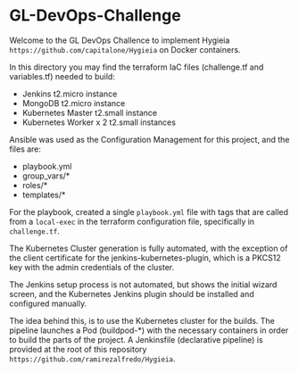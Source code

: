 # GL-DevOps-Challenge

Welcome to the GL DevOps Challence to implement Hygieia `https://github.com/capitalone/Hygieia` on Docker containers.

In this directory you may find the terraform IaC files (challenge.tf and variables.tf) needed to build:

* Jenkins t2.micro instance
* MongoDB t2.micro instance
* Kubernetes Master t2.small instance
* Kubernetes Worker x 2 t2.small instances

Ansible was used as the Configuration Management for this project, and the files are:

* playbook.yml
* group_vars/*
* roles/*
* templates/*

For the playbook, created a single `playbook.yml` file with tags that are called from a `local-exec` in the terraform configuration file, specifically in `challenge.tf`.

The Kubernetes Cluster generation is fully automated, with the exception of the client certificate for the jenkins-kubernetes-plugin, which is a PKCS12 key with the admin credentials of the cluster.

The Jenkins setup process is not automated, but shows the initial wizard screen, and the Kubernetes Jenkins plugin should be installed and configured manually.

The idea behind this, is to use the Kubernetes cluster for the builds. The pipeline  launches a Pod (buildpod-*) with the necessary containers in order to build the parts of the project.  A Jenkinsfile (declarative pipeline) is provided at the root of this repository `https://github.com/ramirezalfredo/Hygieia`.